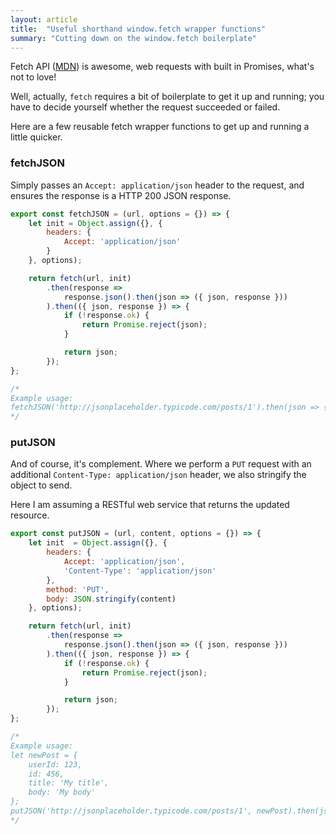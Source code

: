 ```yaml
---
layout: article
title:  "Useful shorthand window.fetch wrapper functions"
summary: "Cutting down on the window.fetch boilerplate"
---
```

Fetch API ([MDN](https://developer.mozilla.org/en/docs/Web/API/Fetch_API)) is awesome, web requests with built in Promises, what's not to love!

Well, actually, `fetch` requires a bit of boilerplate to get it up and running; you have to decide yourself whether the request succeeded or failed.

Here are a few reusable fetch wrapper functions to get up and running a little quicker.

### fetchJSON
Simply passes an `Accept: application/json` header to the request, and ensures the response is a HTTP 200 JSON response. 

```js
export const fetchJSON = (url, options = {}) => {
    let init = Object.assign({}, {
        headers: {
            Accept: 'application/json'
        }
    }, options);

    return fetch(url, init)
        .then(response =>
            response.json().then(json => ({ json, response }))
        ).then(({ json, response }) => {
            if (!response.ok) {
                return Promise.reject(json);
            }

            return json;
        });
};

/*
Example usage:
fetchJSON('http://jsonplaceholder.typicode.com/posts/1').then(json => { console.log(json) });
*/
```

### putJSON
And of course, it's complement. Where we perform a `PUT` request with an additional `Content-Type: application/json` header, we also stringify the object to send.

Here I am assuming a RESTful web service that returns the updated resource.

```js
export const putJSON = (url, content, options = {}) => {
    let init  = Object.assign({}, {
        headers: {
            Accept: 'application/json',
            'Content-Type': 'application/json'
        },
        method: 'PUT',
        body: JSON.stringify(content)
    }, options);

    return fetch(url, init)
        .then(response =>
            response.json().then(json => ({ json, response }))
        ).then(({ json, response }) => {
            if (!response.ok) {
                return Promise.reject(json);
            }

            return json;
        });
};

/*
Example usage:
let newPost = {
    userId: 123,
    id: 456,
    title: 'My title',
    body: 'My body'
};
putJSON('http://jsonplaceholder.typicode.com/posts/1', newPost).then(json => { console.log(json) });
*/
```
